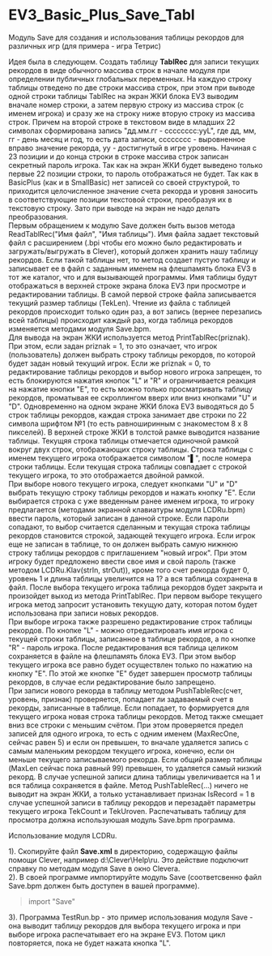 # EV3_Basic_Plus_Save_Tabl
Модуль Save для создания и использования таблицы рекордов для различных игр (для примера - игра Тетрис)

Идея была в следующем. Создать таблицу __TablRec__ для записи текущих рекордов в виде обычного массива строк в начале модуля при определении публичных глобальных переменных. На каждую строку таблицы отведено по две строки массива строк, при этом при выводе одной строки таблицы TablRec на экран ЖКИ блока EV3 выводим вначале номер строки, а затем первую строку из массива строк (с именем игрока) и сразу же на строку ниже вторую строку из массива строк. Причем на второй строке в текстовом виде в младших 22 символах сформирована запись "дд.мм.гг - сссссссс:ууL", где дд, мм, гг - день месяц и год, то есть дата записи, сссссссс - выровненное вправо значение рекорда, уу - достигнутый в игре уровень. Начиная с 23 позиции и до конца строки в строке масcива строк записан секретный пароль игрока. Так как на экран ЖКИ будет выведено только первые 22 позиции строки, то пароль отображаться не будет. Так как в BasicPlus (как и в SmallBasic) нет записей со своей структурой, то приходится целочисленное значение счета рекорда и уровня заносить в соответствующие позиции текстовой строки, преобразуя их в текстовую строку. Зато при выводе на экран не надо делать преобразования.   
  Первым обращением к модулю Save должен быть вызов метода ReadTablRec("Имя файл", "Имя таблицы"). Имя файла задает текстовый файл с расширением (.bpi чтобы его можно было редактировать и загружать/выгружать в Clever), который должен хранить нашу таблицу рекордов. Если такой таблицы нет, то метод создает пустую таблицу и записывает ее в файл с заданным именем на флешпамять блока EV3 в тот же каталог, что и для вызывающей программы. Имя таблицы будут отображаться в верхней строке экрана блока EV3 при просмотре и редактировании таблицы. В самой первой строке файла записывается текущий размер таблицы (TekLen). Чтение из файла с таблицей рекордов происходит только один раз, а вот запись (вернее перезапись всей таблицы) происходит каждый раз, когда таблица рекордов изменяется методами модуля Save.bpm.  
  Для вывода на экран ЖКИ используется метод PrintTablRec(priznak). При этом, если задан priznak = 1, то это означает, что игрок (пользователь) должен выбрать строку таблицы рекордов, по которой будет задан новый текущий игрок. Если же priznak = 0, то редактирование таблицы рекордов и выбор нового игрока запрещен, то есть блокируются нажатия кнопок "L" и "R" и ограничивается реакция на нажатие кнопки "E", то есть можно только просматривать таблицу рекордов, проматывая ее скроллингом вверх или вниз кнопками "U" и "D". Одновременно на одном экране ЖКИ блока EV3 выводяться до 5 строк таблицы рекордов, каждая строка занимает две строки по 22 символа шрифтом №1 (то есть равноширинным с знакоместом 8 х 8 пикселей). В верхней строке ЖКИ в толстой рамке выводится название таблицы. Текущяя строка таблицы отмечается одиночной рамкой вокруг двух строк, отображающих строку таблицы. Строка таблицы с именем текущего игрока отображается символом "▌", после номера строки таблицы. Если текущая строка таблицы совпадает с строкой текущего игрока, то это отображается двойной рамкой.  
  При выборе нового текущего игрока, следует кнопками "U" и "D" выбрать текущую строку таблицы рекордов и нажать кнопку "E". Если выбирается строка с уже введенным ранее именем игрока, то игроку предлагается (методами экранной клавиатуры модуля LCDRu.bpm) ввести пароль, который записан в данной строке. Если пароли сопадают, то выбор считается сделанным и текущая строка таблицы рекордов становится строкой, задающей текущего игрока. Если игрок еще не записан в таблице, то он должен выбрать самую нижнюю строку таблицы рекордов с приглашением "новый игрок". При этом игроку будет предложено ввести свое имя и свой пароль (также методом LCDRu.Klav(strIn, strOut)), кроме того счет рекорда будет 0, уровень 1 и длина таблицы увеличится на 1? а вся таблица сохранена в  файл. После выбора текущего игрока таблица рекордов будет закрыта и произойдет выход из метода PrintTablRec. При первом выборе текущего игрока метод запросит установить текущую дату, которая потом будет использована при записи новых рекордов.  
  При выборе игрока также разрешено редактирование строк таблицы рекордов. По кнопке "L" - можно отредактировать имя игрока с текущей строки таблицы, записанное в таблице рекордов, а по кнопке "R" - пароль игрока. После редактирования вся таблица целиком сохраняется в файле на флешпамять блока EV3. При этом выбор текущего игрока все равно будет осуществлен только по нажатию на кнопку "E". По этой же кнопке "E" будет завершен просмотр таблицы рекордов, в случае если редактирование было запрещено.   
  При записи нового рекорда в таблицу методом PushTableRec(счет, уровень, признак) проверяется, попадает ли задаваемый счет в рекорды, записанные в таблице. Если попадает, то формируется для текущего игрока новая строка таблицы рекордов. Метод также смещает вниз все строки с меньшим счётом.  При этом проверяется предел записей для одного игрока, то есть с одним именем (MaxRecOne, сейчас равен 5) и если он превышен, то вначале удаляется запись с самым маленьким рекордом текущего игрока, конечно, если он меньше текущего записываемого рекорда. Если общий размер таблицы (MaxLen сейчас пока равный 99)  превышен, то удаляется самый низкий рекорд. В случае успешной записи длина таблицы увеличивается на 1 и вся таблица сохраняется в файле. Метод PushTableRec(...) ничего не выводит на экран ЖКИ, а только устанавливает признак IsRecord = 1  в случае успешной записи в таблицу рекордов и перезадаёт параметры текущего игрока TekCount и TekUroven. Распечатывать таблицу для просмотра должна используюшая модуль Save.bpm программа.  

  
  Использование модуля LCDRu.

1). Скопируйте файл **Save.xml** в директорию, содержащую файлы помощи Clever, например d:\Clever\Help\ru\. Это действие подключит справку по методам модуля Save в окно Cleverа.   
2). В своей программе импортируйте модуль Save (соответсвенно файл Save.bpm должен быть доступен в вашей программе).   
>    import "Save"   

3). Программа TestRun.bp - это пример использования модуля Save - она выводит таблицу рекордов для выбора текущего игрока и при выборе игрока распечатывает его на экране EV3. Потом цикл повторяется, пока не будет нажата кнопка "L".
